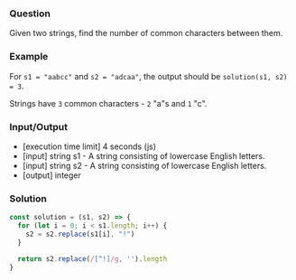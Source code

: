 ### Question

Given two strings, find the number of common characters between them.

### Example

For `s1 = "aabcc"` and `s2 = "adcaa"`, the output should be `solution(s1, s2) = 3`.

Strings have `3` common characters - `2` "a"s and `1` "c".

### Input/Output

- [execution time limit] 4 seconds (js)
- [input] string s1 - A string consisting of lowercase English letters.
- [input] string s2 - A string consisting of lowercase English letters.
- [output] integer

### Solution

```js
const solution = (s1, s2) => {
  for (let i = 0; i < s1.length; i++) {
    s2 = s2.replace(s1[i], "!")
  }

  return s2.replace(/[^!]/g, '').length
}
```
